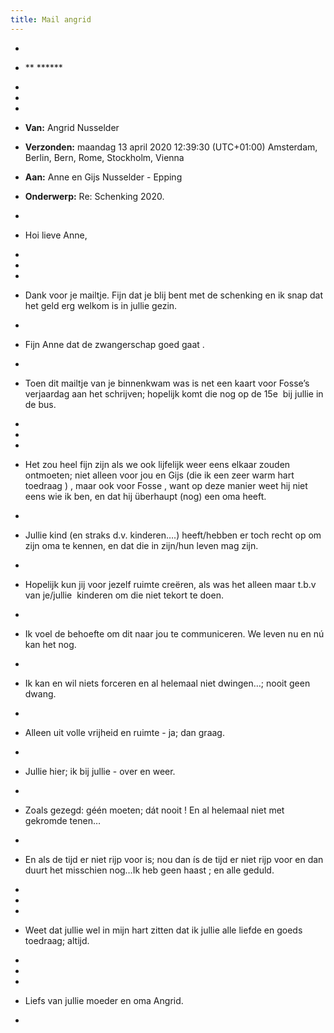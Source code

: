 ```yaml
---
title: Mail angrid 
---
```


- 

- ** ******

- 

- 

- 

- **Van:** Angrid
Nusselder

- **Verzonden:** maandag 13 april 2020 12:39:30 (UTC+01:00) Amsterdam, Berlin,
Bern, Rome, Stockholm, Vienna

- **Aan:** Anne en Gijs Nusselder - Epping

- **Onderwerp:** Re: Schenking 2020.

- 

- Hoi
lieve Anne,

- 

- 

- 

- Dank
voor je mailtje. Fijn dat je blij bent met de schenking en ik snap dat het geld
erg welkom is in jullie gezin.

- 

- Fijn
Anne dat de zwangerschap goed gaat .

- 

- Toen
dit mailtje van je binnenkwam was is net een kaart voor Fosse’s verjaardag aan
het schrijven; hopelijk komt die nog op de 15e  bij jullie in de bus.

- 

- 

- 

- Het
zou heel fijn zijn als we ook lijfelijk weer eens elkaar zouden ontmoeten; niet
alleen voor jou en Gijs (die ik een zeer warm hart toedraag ) , maar ook voor
Fosse , want op deze manier weet hij niet eens wie ik ben, en dat hij überhaupt
(nog) een oma heeft.

- 

- Jullie
kind (en straks d.v. kinderen….) heeft/hebben er toch recht op om zijn oma te
kennen, en dat die in zijn/hun leven mag zijn.

- 

- Hopelijk
kun jij voor jezelf ruimte creëren, als was het alleen maar t.b.v van je/jullie
 kinderen om die niet tekort te doen.

- 

- Ik
voel de behoefte om dit naar jou te communiceren. We leven nu en nú kan het
nog.

- 

- Ik
kan en wil niets forceren en al helemaal niet dwingen…; nooit geen dwang.

- 

- Alleen
uit volle vrijheid en ruimte - ja; dan graag.

- 

- Jullie
hier; ik bij jullie - over en weer.

- 

- Zoals
gezegd: géén moeten; dát nooit ! En al helemaal niet met gekromde tenen…

- 

- En
als de tijd er niet rijp voor is; nou dan ís de tijd er niet rijp voor en dan
duurt het misschien nog…Ik heb geen haast ; en alle geduld.

- 

- 

- 

- Weet
dat jullie wel in mijn hart zitten dat ik jullie alle liefde en goeds toedraag;
altijd.

- 

- 

- 

- Liefs
van jullie moeder en oma Angrid.

- 
